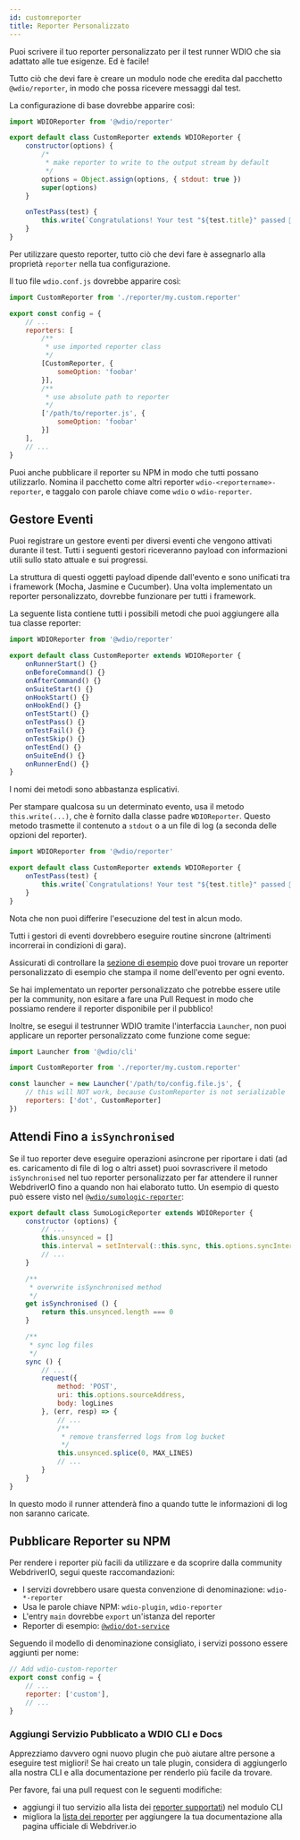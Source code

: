 ```yaml
---
id: customreporter
title: Reporter Personalizzato
---
```


Puoi scrivere il tuo reporter personalizzato per il test runner WDIO che sia adattato alle tue esigenze. Ed è facile!

Tutto ciò che devi fare è creare un modulo node che eredita dal pacchetto `@wdio/reporter`, in modo che possa ricevere messaggi dal test.

La configurazione di base dovrebbe apparire così:

```js
import WDIOReporter from '@wdio/reporter'

export default class CustomReporter extends WDIOReporter {
    constructor(options) {
        /*
         * make reporter to write to the output stream by default
         */
        options = Object.assign(options, { stdout: true })
        super(options)
    }

    onTestPass(test) {
        this.write(`Congratulations! Your test "${test.title}" passed 👏`)
    }
}
```

Per utilizzare questo reporter, tutto ciò che devi fare è assegnarlo alla proprietà `reporter` nella tua configurazione.

Il tuo file `wdio.conf.js` dovrebbe apparire così:

```js
import CustomReporter from './reporter/my.custom.reporter'

export const config = {
    // ...
    reporters: [
        /**
         * use imported reporter class
         */
        [CustomReporter, {
            someOption: 'foobar'
        }],
        /**
         * use absolute path to reporter
         */
        ['/path/to/reporter.js', {
            someOption: 'foobar'
        }]
    ],
    // ...
}
```

Puoi anche pubblicare il reporter su NPM in modo che tutti possano utilizzarlo. Nomina il pacchetto come altri reporter `wdio-<reportername>-reporter`, e taggalo con parole chiave come `wdio` o `wdio-reporter`.

## Gestore Eventi

Puoi registrare un gestore eventi per diversi eventi che vengono attivati durante il test. Tutti i seguenti gestori riceveranno payload con informazioni utili sullo stato attuale e sui progressi.

La struttura di questi oggetti payload dipende dall'evento e sono unificati tra i framework (Mocha, Jasmine e Cucumber). Una volta implementato un reporter personalizzato, dovrebbe funzionare per tutti i framework.

La seguente lista contiene tutti i possibili metodi che puoi aggiungere alla tua classe reporter:

```js
import WDIOReporter from '@wdio/reporter'

export default class CustomReporter extends WDIOReporter {
    onRunnerStart() {}
    onBeforeCommand() {}
    onAfterCommand() {}
    onSuiteStart() {}
    onHookStart() {}
    onHookEnd() {}
    onTestStart() {}
    onTestPass() {}
    onTestFail() {}
    onTestSkip() {}
    onTestEnd() {}
    onSuiteEnd() {}
    onRunnerEnd() {}
}
```

I nomi dei metodi sono abbastanza esplicativi.

Per stampare qualcosa su un determinato evento, usa il metodo `this.write(...)`, che è fornito dalla classe padre `WDIOReporter`. Questo metodo trasmette il contenuto a `stdout` o a un file di log (a seconda delle opzioni del reporter).

```js
import WDIOReporter from '@wdio/reporter'

export default class CustomReporter extends WDIOReporter {
    onTestPass(test) {
        this.write(`Congratulations! Your test "${test.title}" passed 👏`)
    }
}
```

Nota che non puoi differire l'esecuzione del test in alcun modo.

Tutti i gestori di eventi dovrebbero eseguire routine sincrone (altrimenti incorrerai in condizioni di gara).

Assicurati di controllare la [sezione di esempio](https://github.com/webdriverio/webdriverio/tree/main/examples/wdio) dove puoi trovare un reporter personalizzato di esempio che stampa il nome dell'evento per ogni evento.

Se hai implementato un reporter personalizzato che potrebbe essere utile per la community, non esitare a fare una Pull Request in modo che possiamo rendere il reporter disponibile per il pubblico!

Inoltre, se esegui il testrunner WDIO tramite l'interfaccia `Launcher`, non puoi applicare un reporter personalizzato come funzione come segue:

```js
import Launcher from '@wdio/cli'

import CustomReporter from './reporter/my.custom.reporter'

const launcher = new Launcher('/path/to/config.file.js', {
    // this will NOT work, because CustomReporter is not serializable
    reporters: ['dot', CustomReporter]
})
```

## Attendi Fino a `isSynchronised`

Se il tuo reporter deve eseguire operazioni asincrone per riportare i dati (ad es. caricamento di file di log o altri asset) puoi sovrascrivere il metodo `isSynchronised` nel tuo reporter personalizzato per far attendere il runner WebdriverIO fino a quando non hai elaborato tutto. Un esempio di questo può essere visto nel [`@wdio/sumologic-reporter`](https://github.com/webdriverio/webdriverio/blob/main/packages/wdio-sumologic-reporter/src/index.ts):

```js
export default class SumoLogicReporter extends WDIOReporter {
    constructor (options) {
        // ...
        this.unsynced = []
        this.interval = setInterval(::this.sync, this.options.syncInterval)
        // ...
    }

    /**
     * overwrite isSynchronised method
     */
    get isSynchronised () {
        return this.unsynced.length === 0
    }

    /**
     * sync log files
     */
    sync () {
        // ...
        request({
            method: 'POST',
            uri: this.options.sourceAddress,
            body: logLines
        }, (err, resp) => {
            // ...
            /**
             * remove transferred logs from log bucket
             */
            this.unsynced.splice(0, MAX_LINES)
            // ...
        }
    }
}
```

In questo modo il runner attenderà fino a quando tutte le informazioni di log non saranno caricate.

## Pubblicare Reporter su NPM

Per rendere i reporter più facili da utilizzare e da scoprire dalla community WebdriverIO, segui queste raccomandazioni:

* I servizi dovrebbero usare questa convenzione di denominazione: `wdio-*-reporter`
* Usa le parole chiave NPM: `wdio-plugin`, `wdio-reporter`
* L'entry `main` dovrebbe `export` un'istanza del reporter
* Reporter di esempio: [`@wdio/dot-service`](https://github.com/webdriverio/webdriverio/tree/main/packages/wdio-dot-reporter)

Seguendo il modello di denominazione consigliato, i servizi possono essere aggiunti per nome:

```js
// Add wdio-custom-reporter
export const config = {
    // ...
    reporter: ['custom'],
    // ...
}
```

### Aggiungi Servizio Pubblicato a WDIO CLI e Docs

Apprezziamo davvero ogni nuovo plugin che può aiutare altre persone a eseguire test migliori! Se hai creato un tale plugin, considera di aggiungerlo alla nostra CLI e alla documentazione per renderlo più facile da trovare.

Per favore, fai una pull request con le seguenti modifiche:

- aggiungi il tuo servizio alla lista dei [reporter supportati](https://github.com/webdriverio/webdriverio/blob/main/packages/wdio-cli/src/constants.ts#L74-L91)) nel modulo CLI
- migliora la [lista dei reporter](https://github.com/webdriverio/webdriverio/blob/main/scripts/docs-generation/3rd-party/reporters.json) per aggiungere la tua documentazione alla pagina ufficiale di Webdriver.io